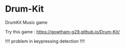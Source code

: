 # Drum-Kit
DrumKit Music game

Try this game : https://gowtham-g29.github.io/Drum-Kit/



!!!! problem in keypressing detection !!!!
